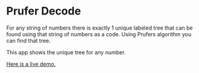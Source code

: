 # Prufer Decode

For any string of numbers there is exactly 1 unique labeled tree that can be found using that string of numbers as a code. Using Prufers algorithm you can find that tree. 

This app shows the unique tree for any number.

[Here is a live demo.](http://samswanke.com/pruferdecode/)
